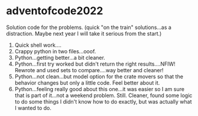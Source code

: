 # adventofcode2022
Solution code for the problems. 
(quick "on the train" solutions...as a distraction. Maybe next year I will take it serious from the start.)

1) Quick shell work....
2) Crappy python in two files...ooof.
3) Python...getting better...a bit cleaner.
4) Python...first try worked but didn't return the right results....NFIW! Rewrote and used sets to compare....way better and cleaner!
5) Python...not clean...but model option for the crate movers so that the behavior changes but only a little code. Feel better about it.
6) Python...feeling really good about this one...it was easier so I am sure that is part of it...not a weekend problem. Still. Cleaner, found some logic to do some things I didn't know how to do exactly, but was actually what I wanted to do.
